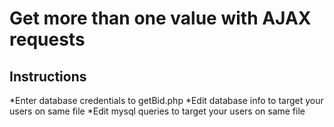 # Get more than one value with AJAX requests



## Instructions

*Enter database credentials to getBid.php
*Edit database info to target your users on same file
*Edit mysql queries to target your users on same file
